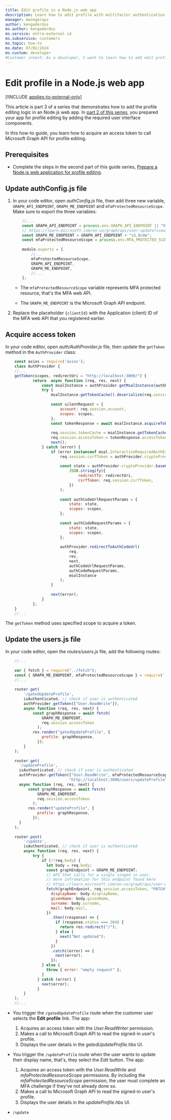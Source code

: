 ```yaml
---
title: Edit profile in a Node.js web app
description: Learn how to edit profile with multifactor authentication protection in your external-facing Node.js web app
manager: mwongerapz
author: kengaderdus
ms.author: kengaderdus
ms.service: entra-external-id 
ms.subservice: customers
ms.topic: how-to
ms.date: 07/01/2024
ms.custom: developer
#Customer intent: As a developer, I want to learn how to add edit profile to a Node.js web app so that customer users can update their profile after a successful sign-in to external-facing app.
---
```


# Edit profile in a Node.js web app

[!INCLUDE [applies-to-external-only](../includes/applies-to-external-only.md)]

This article is part 3 of a series that demonstrates how to add the profile editing logic in an Node.js web app. In [part 2 of this series](how-to-web-app-node-edit-profile-prepare-app.md), you prepared your app for profile editing by adding the required user interface components.

In this how-to guide, you learn how to acquire an access token to call Microsoft Graph API for profile editing.

## Prerequisites

- Complete the steps in the second part of this guide series, [Prepare a Node.js web application for profile editing](how-to-web-app-node-edit-profile-prepare-app.md).

## Update authConfig.js file

1. In your code editor, open *authConfig.js* file, then add three new variable, `GRAPH_API_ENDPOINT`, `GRAPH_ME_ENDPOINT` and `mfaProtectedResourceScope`. Make sure to export the three variables:

    ```JavaScript
        //...
        const GRAPH_API_ENDPOINT = process.env.GRAPH_API_ENDPOINT || "https://graph.microsoft.com/";
        // https://learn.microsoft.com/en-us/graph/api/user-update?view=graph-rest-1.0&tabs=http
        const GRAPH_ME_ENDPOINT = GRAPH_API_ENDPOINT + "v1.0/me";
        const mfaProtectedResourceScope = process.env.MFA_PROTECTED_SCOPE || 'api://{clientId}/User.MFA';
        
        module.exports = {
            //...
            mfaProtectedResourceScope,
            GRAPH_API_ENDPOINT,
            GRAPH_ME_ENDPOINT,
            //...
        };
    ```

    - The `mfaProtectedResourceScope` variable represents MFA protected resource, that's the MFA web API.

    - The `GRAPH_ME_ENDPOINT` is the Microsoft Graph API endpoint. 
    
1. Replace the placeholder `{clientId}` with the Application (client) ID of the MFA web API that you registered earlier.

## Acquire access token

In your code editor, open *auth/AuthProvider.js* file, then update the `getToken` method in the `AuthProvider` class:

```javascript
    const axios = require('axios');
    class AuthProvider {
    //...
    getToken(scopes, redirectUri = "http://localhost:3000/") {
            return  async function (req, res, next) {
                const msalInstance = authProvider.getMsalInstance(authProvider.config.msalConfig);
                try {
                    msalInstance.getTokenCache().deserialize(req.session.tokenCache);
    
                    const silentRequest = {
                        account: req.session.account,
                        scopes: scopes,
                    };
                    const tokenResponse = await msalInstance.acquireTokenSilent(silentRequest);
    
                    req.session.tokenCache = msalInstance.getTokenCache().serialize();
                    req.session.accessToken = tokenResponse.accessToken;
                    next();
                } catch (error) {
                    if (error instanceof msal.InteractionRequiredAuthError) {
                        req.session.csrfToken = authProvider.cryptoProvider.createNewGuid();
    
                        const state = authProvider.cryptoProvider.base64Encode(
                            JSON.stringify({
                                redirectTo: redirectUri,
                                csrfToken: req.session.csrfToken,
                            })
                        );
                        
                        const authCodeUrlRequestParams = {
                            state: state,
                            scopes: scopes,
                        };
    
                        const authCodeRequestParams = {
                            state: state,
                            scopes: scopes,
                        };
    
                        authProvider.redirectToAuthCodeUrl(
                            req,
                            res,
                            next,
                            authCodeUrlRequestParams,
                            authCodeRequestParams,
                            msalInstance
                        );
                    }
    
                    next(error);
                }
            };
    }
    //...
```

The `getToken` method uses specified scope to acquire a token.

## Update the users.js file

In your code editor, open the *routes/users.js* file, add the following routes:

```JavaScript
    //...
    
    var { fetch } = require("../fetch");
    const { GRAPH_ME_ENDPOINT, mfaProtectedResourceScope } = require('../authConfig');
    //...
    
    router.get(
        '/gatedUpdateProfile',
        isAuthenticated, // check if user is authenticated
        authProvider.getToken(["User.ReadWrite"]),
        async function (req, res, next) {
            const graphResponse = await fetch(
                GRAPH_ME_ENDPOINT,
                req.session.accessToken
              );
            res.render("gatedUpdateProfile", {
                profile: graphResponse,
              });
        }
    );
    
    router.get(
      '/updateProfile',
      isAuthenticated, // check if user is authenticated
      authProvider.getToken(["User.ReadWrite", mfaProtectedResourceScope], 
                            "http://localhost:3000/users/updateProfile"),
      async function (req, res, next) {
          const graphResponse = await fetch(
              GRAPH_ME_ENDPOINT,
              req.session.accessToken
            );
          res.render("updateProfile", {
              profile: graphResponse,
            });
      }
    );
    
    router.post(
        '/update',
        isAuthenticated, // check if user is authenticated
        async function (req, res, next) {
            try {
                if (!!req.body) {
                  let body = req.body;
                  const graphEndpoint = GRAPH_ME_ENDPOINT;
                  // API that calls for a single singed in user.
                  // more infromation for this endpoint found here
                  // https://learn.microsoft.com/en-us/graph/api/user-update?view=graph-rest-1.0&tabs=http
                  fetch(graphEndpoint, req.session.accessToken, "PATCH", {
                    displayName: body.displayName,
                    givenName: body.givenName,
                    surname: body.surname,
                    mail: body.mail,
                  })
                    .then((response) => {
                      if (response.status === 204) {
                        return res.redirect("/");
                      } else {
                        next("Not updated");
                      }
                    })
                    .catch((error) => {
                      next(error);
                    });
                } else {
                  throw { error: "empty request" };
                }
              } catch (error) {
                next(error);
              }
        }
    );
    //...
```

- You trigger the `/gatedUpdateProfile` route when the customer user selects the **Edit profile** link. The app:
    1. Acquires an access token with the *User.ReadWriter* permission.
    1. Makes a call to Microsoft Graph API to read the signed-in user's profile.
    1. Displays the user details in the *gatedUpdateProfile.hbs* UI.

- You trigger the `/updateProfile` route when the user wants to update their display name, that's, they select the *Edit* button. The app:
    1. Acquires an access token with the *User.ReadWrite* and *mfaProtectedResourceScope* permissions. By including the *mfaProtectedResourceScope* permission, the user must complete an MFA challenge if they've not already done so.
    1. Makes a call to Microsoft Graph API to read the signed-in user's profile.
    1. Displays the user details in the *updateProfile.hbs* UI.
- `/update`



